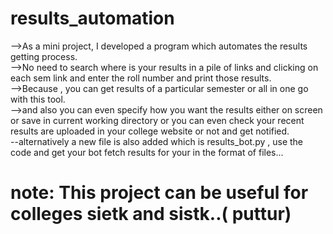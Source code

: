 # results_automation 
-->As a mini project, I developed a program which automates the results getting process.  
-->No need to search where is your results in a pile of links  and clicking on each sem link and enter the roll number and print those results.  
-->Because , you can get results of a particular semester or all in one go with this tool.  
-->and also you can even specify how you want the results either on screen or save in current working directory or you can even check your recent results are uploaded in your college website or not and get notified.  
--alternatively a new file is also added which is results_bot.py , use the code and get your bot fetch results for your in the format of files...
# note: This project can be useful for colleges sietk and sistk..( puttur)

